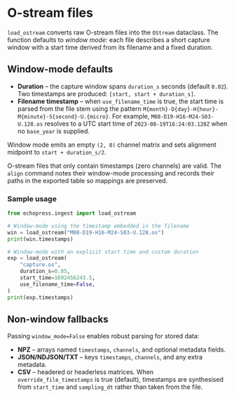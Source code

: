# O-stream files

`load_ostream` converts raw O-stream files into the `OStream` dataclass. The
function defaults to *window mode*: each file describes a short capture window
with a start time derived from its filename and a fixed duration.

## Window-mode defaults

* **Duration** – the capture window spans `duration_s` seconds (default
  `0.02`). Two timestamps are produced: `[start, start + duration_s]`.
* **Filename timestamp** – when `use_filename_time` is true, the start time is
  parsed from the file stem using the pattern
  `M{month}-D{day}-H{hour}-M{minute}-S{second}-U.{micro}`. For example,
  `M08-D19-H16-M24-S03-U.128.os` resolves to a UTC start time of
  `2023-08-19T16:24:03.128Z` when no `base_year` is supplied.

Window mode emits an empty `(2, 0)` channel matrix and sets alignment midpoint
to `start + duration_s/2`.

O-stream files that only contain timestamps (zero channels) are valid. The
``align`` command notes their window-mode processing and records their paths in
the exported table so mappings are preserved.

### Sample usage

```python
from echopress.ingest import load_ostream

# Window-mode using the timestamp embedded in the filename
win = load_ostream("M08-D19-H16-M24-S03-U.128.os")
print(win.timestamps)

# Window-mode with an explicit start time and custom duration
exp = load_ostream(
    "capture.os",
    duration_s=0.05,
    start_time=1692456243.5,
    use_filename_time=False,
)
print(exp.timestamps)
```

## Non-window fallbacks

Passing `window_mode=False` enables robust parsing for stored data:

* **NPZ** – arrays named `timestamps`, `channels`, and optional metadata
  fields.
* **JSON/NDJSON/TXT** – keys `timestamps`, `channels`, and any extra metadata.
* **CSV** – headered or headerless matrices. When `override_file_timestamps`
  is true (default), timestamps are synthesised from `start_time` and
  `sampling_dt` rather than taken from the file.
